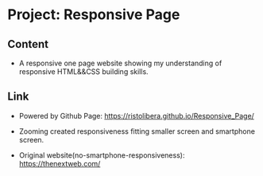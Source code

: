 # Project: Responsive Page

## Content

- A responsive one page website showing my understanding of responsive HTML&&CSS building skills.

## Link

- Powered by Github Page:
https://ristolibera.github.io/Responsive_Page/

- Zooming created responsiveness fitting smaller screen and smartphone screen.

- Original website(no-smartphone-responsiveness):
https://thenextweb.com/


